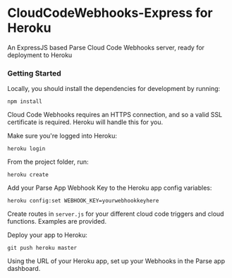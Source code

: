 # CloudCodeWebhooks-Express for Heroku

An ExpressJS based Parse Cloud Code Webhooks server, ready for deployment to Heroku

### Getting Started

Locally, you should install the dependencies for development by running:

```
npm install
```

Cloud Code Webhooks requires an HTTPS connection, and so a valid SSL certificate is required.  Heroku will handle this for you.

Make sure you're logged into Heroku:

```
heroku login
```

From the project folder, run:

```
heroku create
```

Add your Parse App Webhook Key to the Heroku app config variables:

```
heroku config:set WEBHOOK_KEY=yourwebhookkeyhere
```

Create routes in `server.js` for your different cloud code triggers and cloud functions.  Examples are provided.

Deploy your app to Heroku:

```
git push heroku master
```

Using the URL of your Heroku app, set up your Webhooks in the Parse app dashboard.
